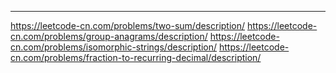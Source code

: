 

---
https://leetcode-cn.com/problems/two-sum/description/
https://leetcode-cn.com/problems/group-anagrams/description/
https://leetcode-cn.com/problems/isomorphic-strings/description/
https://leetcode-cn.com/problems/fraction-to-recurring-decimal/description/


